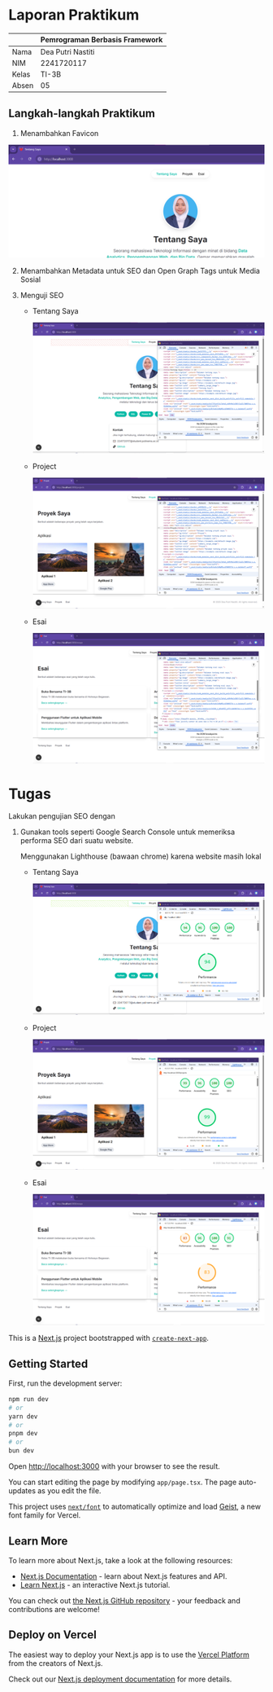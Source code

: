 # Laporan Praktikum

|        |   Pemrograman Berbasis Framework   |
|--------|------------------------------------|
|Nama    | Dea Putri Nastiti                  |
|NIM     | 2241720117                         |
|Kelas   | TI-3B                              |
|Absen   | 05                                 |

## Langkah-langkah Praktikum

1. Menambahkan Favicon

![gambar1](/Halaman-SEO/ss/p2.png)

2. Menambahkan Metadata untuk SEO dan Open Graph Tags untuk Media Sosial

3. Menguji SEO
    - Tentang Saya

        ![gambar1](/Halaman-SEO/ss/ptentang.png)

    - Project

        ![gambar1](/Halaman-SEO/ss/pprojek.png)

    - Esai

        ![gambar1](/Halaman-SEO/ss/pesay.png)

# Tugas

Lakukan pengujian SEO dengan

1.	Gunakan tools seperti Google Search Console untuk memeriksa performa SEO dari suatu website.

    Menggunakan Lighthouse (bawaan chrome) karena website masih lokal

    - Tentang Saya

        ![gambar1](/Halaman-SEO/ss/ttentang.png)

    - Project

        ![gambar1](/Halaman-SEO/ss/tproyek.png)

    - Esai

        ![gambar1](/Halaman-SEO/ss/tessay.png)
    



This is a [Next.js](https://nextjs.org) project bootstrapped with [`create-next-app`](https://nextjs.org/docs/app/api-reference/cli/create-next-app).



## Getting Started

First, run the development server:

```bash
npm run dev
# or
yarn dev
# or
pnpm dev
# or
bun dev
```

Open [http://localhost:3000](http://localhost:3000) with your browser to see the result.

You can start editing the page by modifying `app/page.tsx`. The page auto-updates as you edit the file.

This project uses [`next/font`](https://nextjs.org/docs/app/building-your-application/optimizing/fonts) to automatically optimize and load [Geist](https://vercel.com/font), a new font family for Vercel.

## Learn More

To learn more about Next.js, take a look at the following resources:

- [Next.js Documentation](https://nextjs.org/docs) - learn about Next.js features and API.
- [Learn Next.js](https://nextjs.org/learn) - an interactive Next.js tutorial.

You can check out [the Next.js GitHub repository](https://github.com/vercel/next.js) - your feedback and contributions are welcome!

## Deploy on Vercel

The easiest way to deploy your Next.js app is to use the [Vercel Platform](https://vercel.com/new?utm_medium=default-template&filter=next.js&utm_source=create-next-app&utm_campaign=create-next-app-readme) from the creators of Next.js.

Check out our [Next.js deployment documentation](https://nextjs.org/docs/app/building-your-application/deploying) for more details.
